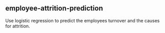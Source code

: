 ## employee-attrition-prediction

Use logistic regression to predict the employees turnover and the causes for attrition.
